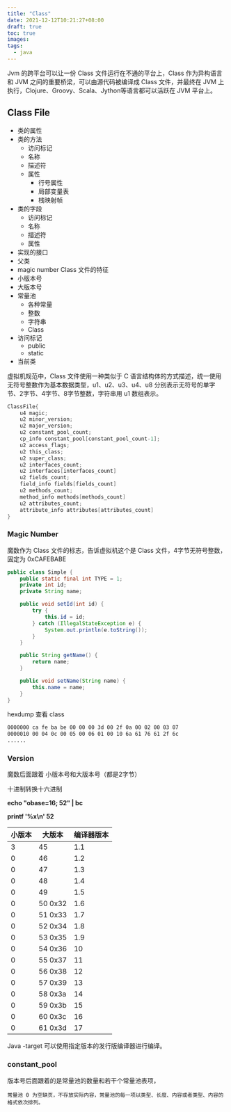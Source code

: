 ```yaml
---
title: "Class"
date: 2021-12-12T10:21:27+08:00
draft: true
toc: true
images:
tags: 
  - java
---
```


Jvm 的跨平台可以让一份 Class 文件运行在不通的平台上，Class 作为异构语言和 JVM 之间的重要桥梁，可以由源代码被编译成 Class 文件，并最终在 JVM 上执行，Clojure、Groovy、Scala、Jython等语言都可以活跃在 JVM 平台上。

## Class File

- 类的属性
- 类的方法
  - 访问标记
  - 名称
  - 描述符
  - 属性
    - 行号属性
    - 局部变量表
    - 栈映射帧
- 类的字段
  - 访问标记
  - 名称
  - 描述符
  - 属性
- 实现的接口
- 父类
- magic number  Class 文件的特征
- 小版本号
- 大版本号
- 常量池
  - 各种常量
  - 整数
  - 字符串
  - Class
- 访问标记
  - public
  - static
- 当前类

虚拟机规范中，Class 文件使用一种类似于 C 语言结构体的方式描述，统一使用无符号整数作为基本数据类型，u1、u2、u3、u4、u8 分别表示无符号的单字节、2字节、4字节、8字节整数，字符串用 u1 数组表示。

```java
ClassFile{
	u4 magic;
	u2 minor_version;
	u2 major_version;
	u2 constant_pool_count;
	cp_info constant_pool[constant_pool_count-1];
	u2 access_flags;
	u2 this_class;
	u2 super_class;
	u2 interfaces_count;
	u2 interfaces[interfaces_count]
	u2 fields_count;
	field_info fields[fields_count]
	u2 methods_count;
	method_info methods[methods_count]
	u2 attributes_count;
	attribute_info attributes[attributes_count]
}
```

### Magic Number

魔数作为 Class 文件的标志，告诉虚拟机这个是 Class 文件，4字节无符号整数，固定为 0xCAFEBABE

```java
public class Simple {
    public static final int TYPE = 1;
    private int id;
    private String name;

    public void setId(int id) {
        try {
            this.id = id;
        } catch (IllegalStateException e) {
            System.out.println(e.toString());
        }
    }

    public String getName() {
        return name;
    }

    public void setName(String name) {
        this.name = name;
    }
}
```

hexdump 查看 class

```bash
0000000 ca fe ba be 00 00 00 3d 00 2f 0a 00 02 00 03 07
0000010 00 04 0c 00 05 00 06 01 00 10 6a 61 76 61 2f 6c
......
```

### Version

魔数后面跟着 小版本号和大版本号（都是2字节）

十进制转换十六进制

**echo "obase=16; 52" | bc**  

**printf '%x\n' 52** 

| 小版本 | 大版本  | 编译器版本 |
| ------ | ------- | ---------- |
| 3      | 45      | 1.1        |
| 0      | 46      | 1.2        |
| 0      | 47      | 1.3        |
| 0      | 48      | 1.4        |
| 0      | 49      | 1.5        |
| 0      | 50 0x32 | 1.6        |
| 0      | 51 0x33 | 1.7        |
| 0      | 52 0x34 | 1.8        |
| 0      | 53 0x35 | 1.9        |
| 0      | 54 0x36 | 10         |
| 0      | 55 0x37 | 11         |
| 0      | 56 0x38 | 12         |
| 0      | 57 0x39 | 13         |
| 0      | 58 0x3a | 14         |
| 0      | 59 0x3b | 15         |
| 0      | 60 0x3c | 16         |
| 0      | 61 0x3d | 17         |

Java -target 可以使用指定版本的发行版编译器进行编译。

### constant_pool

版本号后面跟着的是常量池的数量和若干个常量池表项，

``常量池 0 为空缺页，不存放实际内容，常量池的每一项以类型、长度、内容或者类型、内容的格式依次排列。``
